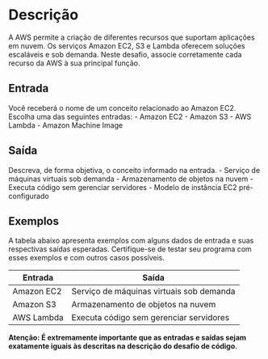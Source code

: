 # Descrição
A AWS permite a criação de diferentes recursos que suportam aplicações em nuvem. Os serviços Amazon EC2, S3 e Lambda oferecem soluções escaláveis e sob demanda. Neste desafio, associe corretamente cada recurso da AWS à sua principal função.

## Entrada
Você receberá o nome de um conceito relacionado ao Amazon EC2. Escolha uma das seguintes entradas:
    - Amazon EC2
    - Amazon S3
    - AWS Lambda
    - Amazon Machine Image

## Saída
Descreva, de forma objetiva, o conceito informado na entrada.
    - Serviço de máquinas virtuais sob demanda
    - Armazenamento de objetos na nuvem
    - Executa código sem gerenciar servidores
    - Modelo de instância EC2 pré-configurado

## Exemplos
A tabela abaixo apresenta exemplos com alguns dados de entrada e suas respectivas saídas esperadas. Certifique-se de testar seu programa com esses exemplos e com outros casos possíveis.

| Entrada | Saída |
|---------|-------|
| Amazon EC2 | Serviço de máquinas virtuais sob demanda |
| Amazon S3	| Armazenamento de objetos na nuvem |
| AWS Lambda | Executa código sem gerenciar servidores |

**Atenção: É extremamente importante que as entradas e saídas sejam exatamente iguais às descritas na descrição do desafio de código.**